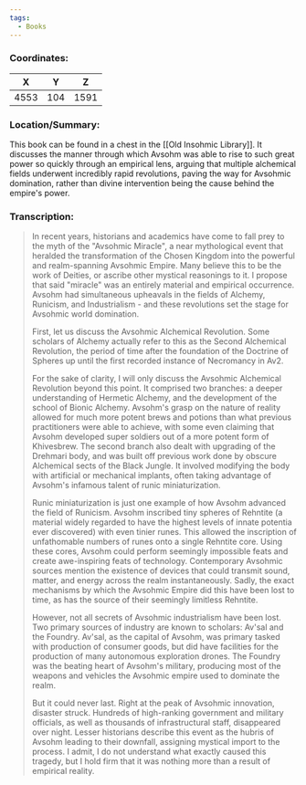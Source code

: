 ```yaml
---
tags:
  - Books
---
```


### Coordinates:
| **X** | **Y**| **Z** |
|:-----:|:----:|:-----:|
|4553  |104   |1591  |

### Location/Summary:
This book can be found in a chest in the [[Old Insohmic Library]]. It discusses the manner through which Avsohm was able to rise to such great power so quickly through an empirical lens, arguing that multiple alchemical fields underwent incredibly rapid revolutions, paving the way for Avsohmic domination, rather than divine intervention being the cause behind the empire's power.

### Transcription:
> In recent years, historians and academics have come to fall prey to the myth of the "Avsohmic Miracle", a near mythological event that heralded the transformation of the Chosen Kingdom into the powerful and realm-spanning Avsohmic Empire. Many believe this to be the work of Deities, or ascribe other mystical reasonings to it. I propose that said "miracle" was an entirely material and empirical occurrence. Avsohm had simultaneous upheavals in the fields of Alchemy, Runicism, and Industrialism - and these revolutions set the stage for Avsohmic world domination.
>
> First, let us discuss the Avsohmic Alchemical Revolution. Some scholars of Alchemy actually refer to this as the Second Alchemical Revolution, the period of time after the foundation of the Doctrine of Spheres up until the first recorded instance of Necromancy in Av2.
>
> For the sake of clarity, I will only discuss the Avsohmic Alchemical Revolution beyond this point. It comprised two branches: a deeper understanding of Hermetic Alchemy, and the development of the school of Bionic Alchemy. Avsohm's grasp on the nature of reality allowed for much more potent brews and potions than what previous practitioners were able to achieve, with some even claiming that Avsohm developed super soldiers out of a more potent form of Khivesbrew. The second branch also dealt with upgrading of the Drehmari body, and was built off previous work done by obscure Alchemical sects of the Black Jungle. It involved modifying the body with artificial or mechanical implants, often taking advantage of Avsohm's infamous talent of runic miniaturization.
>
> Runic miniaturization is just one example of how Avsohm advanced the field of Runicism. Avsohm inscribed tiny spheres of Rehntite (a material widely regarded to have the highest levels of innate potentia ever discovered) with even tinier runes. This allowed the inscription of unfathomable numbers of runes onto a single Rehntite core. Using these cores, Avsohm could perform seemingly impossible feats and create awe-inspiring feats of technology. Contemporary Avsohmic sources mention the existence of devices that could transmit sound, matter, and energy across the realm instantaneously. Sadly, the exact mechanisms by which the Avsohmic Empire did this have been lost to time, as has the source of their seemingly limitless Rehntite.
>
> However, not all secrets of Avsohmic industrialism have been lost. Two primary sources of industry are known to scholars: Av'sal and the Foundry. Av'sal, as the capital of Avsohm, was primary tasked with production of consumer goods, but did have facilities for the production of many autonomous exploration drones. The Foundry was the beating heart of Avsohm's military, producing most of the weapons and vehicles the Avsohmic empire used to dominate the realm.
>
> But it could never last. Right at the peak of Avsohmic innovation, disaster struck. Hundreds of high-ranking government and military officials, as well as thousands of infrastructural staff, disappeared over night. Lesser historians describe this event as the hubris of Avsohm leading to their downfall, assigning mystical import to the process. I admit, I do not understand what exactly caused this tragedy, but I hold firm that it was nothing more than a result of empirical reality.

